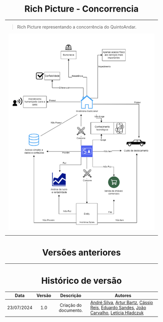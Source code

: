 <center>

# Rich Picture - Concorrencia

</center>

---

> Rich Picture representando a concorrência do QuintoAndar.

<center>

<img src="https://raw.githubusercontent.com/Hunter104/requisitos-quintoandar-2024.1/main/docs/assets/RP-ConcorrenciaV1-0.png?raw=true" style="width:50vw"/> 

</center>

---


<center>

# Versões anteriores

</center>

[//]: # (<details>)

[//]: # (  <summary>V1.0 - Criação da primeira versão.</summary>)

[//]: # ()
[//]: # (<div align="center">)

[//]: # (<div align="center"><img src= "link"/></div>)

[//]: # (</div>)

---

<center>

# Histórico de versão

</center>

<div style="margin: 0 auto; width: fit-content;">

|    Data    | Versão |       Descrição       | Autores                                                                                                                                                                                                                                                                                 |
|:----------:|:------:|:---------------------:|-----------------------------------------------------------------------------------------------------------------------------------------------------------------------------------------------------------------------------------------------------------------------------------------|
| 23/07/2024 |  1.0   | Criação do documento. | [André Silva](https://github.com/Hunter104), [Artur Bartz](https://github.com/H0lzz), [Cássio Reis](https://github.com/csreis72), [Eduardo Sandes](https://github.com/DiceRunner714), [João Carvalho](https://github.com/joaoseisei), [Letícia Hladczuk](https://github.com/HladczukLe) |

</div>